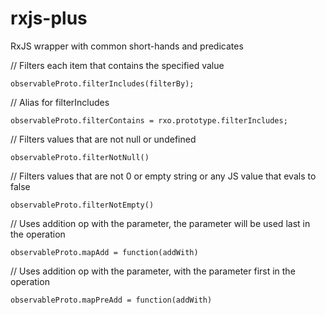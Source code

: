 # rxjs-plus
RxJS wrapper with common short-hands and predicates

// Filters each item that contains the specified value
```
observableProto.filterIncludes(filterBy);
```
// Alias for filterIncludes
```
observableProto.filterContains = rxo.prototype.filterIncludes;
```
// Filters values that are not null or undefined
```
observableProto.filterNotNull()
```
// Filters values that are not 0 or empty string or any JS value that evals to false
```
observableProto.filterNotEmpty()
```
// Uses addition op with the parameter, the parameter will be used last in the operation
```
observableProto.mapAdd = function(addWith)
```
// Uses addition op with the parameter, with the parameter first in the operation
```
observableProto.mapPreAdd = function(addWith)
```
